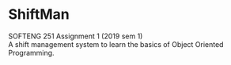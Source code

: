 # ShiftMan

SOFTENG 251 Assignment 1 (2019 sem 1)\
A shift management system to learn the basics of Object Oriented Programming.
